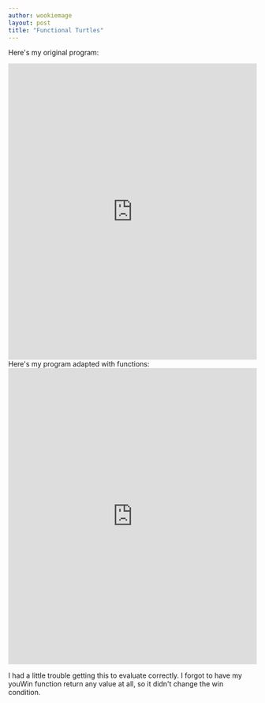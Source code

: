 ```yaml
---
author: wookiemage
layout: post
title: "Functional Turtles"
---
```

  Here's my original program:
  <iframe src="https://trinket.io/embed/python/0ca2e90164" width="100%" height="600" frameborder="0" marginwidth="0" marginheight="0" allowfullscreen></iframe>
  Here's my program adapted with functions:
  <iframe src="https://trinket.io/embed/python/5b587324ac" width="100%" height="600" frameborder="0" marginwidth="0" marginheight="0" allowfullscreen></iframe>
  
  I had a little trouble getting this to evaluate correctly. I forgot to have my youWin function return any value at all, so it didn't change the win condition.
